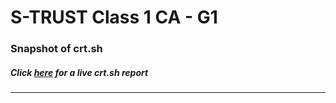 # S-TRUST Class 1 CA - G1
### Snapshot of crt.sh
##### Click [here](https://crt.sh/?q=A3030DFA5983940D6A7AF6FBBA00DAA9A5B9B2EC80498091FEC212E84EF8A064) for a live crt.sh report

---
